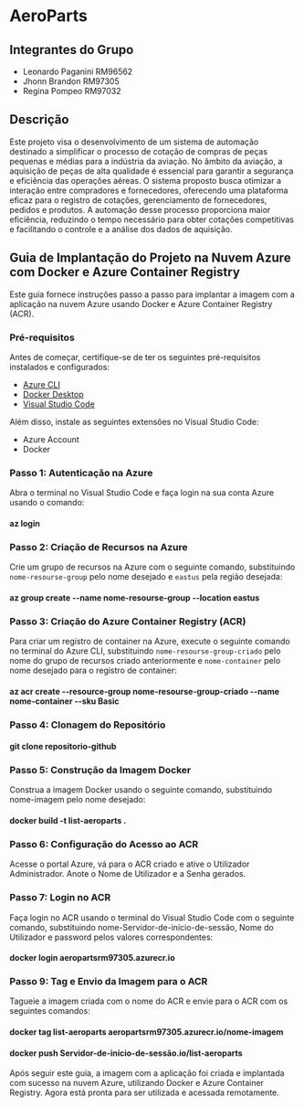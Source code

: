 # AeroParts

## Integrantes do Grupo
- Leonardo Paganini RM96562
- Jhonn Brandon RM97305
- Regina Pompeo RM97032

## Descrição
Este projeto visa o desenvolvimento de um sistema de automação destinado a simplificar o 
processo de cotação de compras de peças pequenas e médias para a indústria da aviação. No 
âmbito da aviação, a aquisição de peças de alta qualidade é essencial para garantir a segurança 
e eficiência das operações aéreas. O sistema proposto busca otimizar a interação entre 
compradores e fornecedores, oferecendo uma plataforma eficaz para o registro de cotações, 
gerenciamento de fornecedores, pedidos e produtos. A automação desse processo 
proporciona maior eficiência, reduzindo o tempo necessário para obter cotações competitivas 
e facilitando o controle e a análise dos dados de aquisição.

## Guia de Implantação do Projeto na Nuvem Azure com Docker e Azure Container Registry

Este guia fornece instruções passo a passo para implantar a imagem com a aplicação na nuvem Azure usando Docker e Azure Container Registry (ACR).

### Pré-requisitos

Antes de começar, certifique-se de ter os seguintes pré-requisitos instalados e configurados:

- [Azure CLI](https://docs.microsoft.com/pt-br/cli/azure/install-azure-cli)
- [Docker Desktop](https://www.docker.com/products/docker-desktop)
- [Visual Studio Code](https://code.visualstudio.com/)

Além disso, instale as seguintes extensões no Visual Studio Code:

- Azure Account
- Docker

### Passo 1: Autenticação na Azure

Abra o terminal no Visual Studio Code e faça login na sua conta Azure usando o comando:

#### az login

### Passo 2: Criação de Recursos na Azure

Crie um grupo de recursos na Azure com o seguinte comando, substituindo `nome-resourse-group` pelo nome desejado e `eastus` pela região desejada:

#### az group create --name nome-resourse-group --location eastus

### Passo 3: Criação do Azure Container Registry (ACR)

Para criar um registro de container na Azure, execute o seguinte comando no terminal do Azure CLI, substituindo `nome-resourse-group-criado` pelo nome do grupo de recursos criado anteriormente e `nome-container` pelo nome desejado para o registro de container:

#### az acr create --resource-group nome-resourse-group-criado --name nome-container --sku Basic

### Passo 4: Clonagem do Repositório

#### git clone repositorio-github

### Passo 5: Construção da Imagem Docker

Construa a imagem Docker usando o seguinte comando, substituindo nome-imagem pelo nome desejado:

#### docker build -t list-aeroparts .

### Passo 6: Configuração do Acesso ao ACR

Acesse o portal Azure, vá para o ACR criado e ative o Utilizador Administrador. Anote o Nome de Utilizador e a Senha gerados.

### Passo 7: Login no ACR

Faça login no ACR usando o terminal do Visual Studio Code com o seguinte comando, substituindo nome-Servidor-de-início-de-sessão, Nome do Utilizador e password pelos valores correspondentes:

#### docker login aeropartsrm97305.azurecr.io

### Passo 9: Tag e Envio da Imagem para o ACR

Tagueie a imagem criada com o nome do ACR e envie para o ACR com os seguintes comandos:

#### docker tag list-aeroparts aeropartsrm97305.azurecr.io/nome-imagem
#### docker push Servidor-de-início-de-sessão.io/list-aeroparts


Após seguir este guia, a imagem com a aplicação foi criada e implantada com sucesso na nuvem Azure, utilizando Docker e Azure Container Registry. Agora está pronta para ser utilizada e acessada remotamente.
